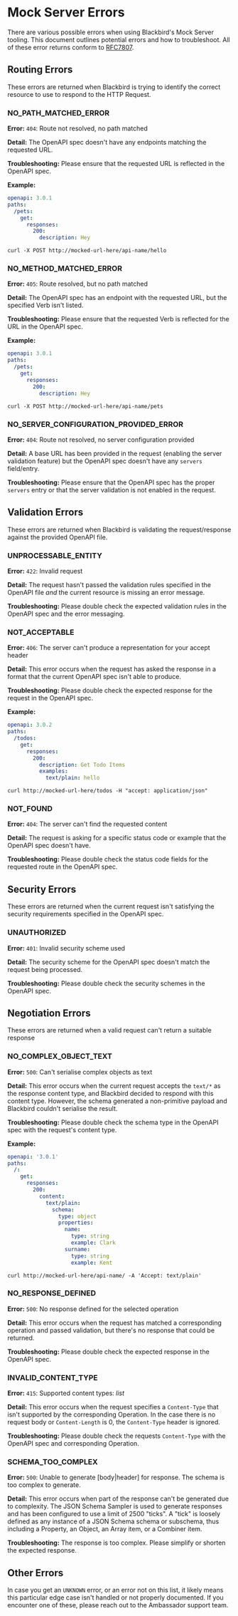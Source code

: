 # Mock Server Errors

There are various possible errors when using Blackbird's Mock Server tooling. This document outlines potential errors and how to troubleshoot. All of these error returns conform to [RFC7807](https://datatracker.ietf.org/doc/html/rfc7807).

## Routing Errors

These errors are returned when Blackbird is trying to identify the correct resource to use to respond to the HTTP Request.

### NO\_PATH\_MATCHED\_ERROR

**Error:** `404`: Route not resolved, no path matched

**Detail:** The OpenAPI spec doesn't have any endpoints matching the requested URL.

**Troubleshooting:** Please ensure that the requested URL is reflected in the OpenAPI spec.

**Example:**

```yaml
openapi: 3.0.1
paths:
  /pets:
    get:
      responses:
        200:
          description: Hey
```

`curl -X POST http://mocked-url-here/api-name/hello`

### NO\_METHOD\_MATCHED\_ERROR

**Error:** `405`: Route resolved, but no path matched

**Detail:** The OpenAPI spec has an endpoint with the requested URL, but the specified Verb isn't listed.

**Troubleshooting:** Please ensure that the requested Verb is reflected for the URL in the OpenAPI spec.

**Example:**

```yaml
openapi: 3.0.1
paths:
  /pets:
    get:
      responses:
        200:
          description: Hey
```

`curl -X POST http://mocked-url-here/api-name/pets`

### NO\_SERVER\_CONFIGURATION\_PROVIDED\_ERROR

**Error:** `404`: Route not resolved, no server configuration provided

**Detail:** A base URL has been provided in the request (enabling the server validation feature) but the OpenAPI spec doesn't have any `servers` field/entry.

**Troubleshooting:** Please ensure that the OpenAPI spec has the proper `servers` entry or that the server validation is not enabled in the request.

## Validation Errors

These errors are returned when Blackbird is validating the request/response against the provided OpenAPI file.

### UNPROCESSABLE\_ENTITY

**Error:** `422`: Invalid request

**Detail:** The request hasn't passed the validation rules specified in the OpenAPI file _and_ the current resource is missing an error message.

**Troubleshooting:** Please double check the expected validation rules in the OpenAPI spec and the error messaging.

### NOT\_ACCEPTABLE

**Error:** `406`: The server can't produce a representation for your accept header

**Detail:** This error occurs when the request has asked the response in a format that the current OpenAPI spec isn't able to produce.

**Troubleshooting:** Please double check the expected response for the request in the OpenAPI spec.

**Example:**

```yaml
openapi: 3.0.2
paths:
  /todos:
    get:
      responses:
        200:
          description: Get Todo Items
          examples:
            text/plain: hello
```

`curl http://mocked-url-here/todos -H "accept: application/json"`

### NOT\_FOUND

**Error:** `404`: The server can't find the requested content

**Detail:** The request is asking for a specific status code or example that the OpenAPI spec doesn't have.

**Troubleshooting:** Please double check the status code fields for the requested route in the OpenAPI spec.

## Security Errors

These errors are returned when the current request isn't satisfying the security requirements specified in the OpenAPI spec.

### UNAUTHORIZED

**Error:** `401`: Invalid security scheme used

**Detail:** The security scheme for the OpenAPI spec doesn't match the request being processed.

**Troubleshooting:** Please double check the security schemes in the OpenAPI spec.

## Negotiation Errors

These errors are returned when a valid request can't return a suitable response

### NO\_COMPLEX\_OBJECT\_TEXT

**Error:** `500`: Can't serialise complex objects as text

**Detail:** This error occurs when the current request accepts the `text/*` as the response content type, and Blackbird decided to respond with this content type. However, the schema generated a non-primitive payload and Blackbird couldn't serialise the result.

**Troubleshooting:** Please double check the schema type in the OpenAPI spec with the request's content type.

**Example:**

```yaml
openapi: '3.0.1'
paths:
  /:
    get:
      responses:
        200:
          content:
            text/plain:
              schema:
                type: object
                properties:
                  name:
                    type: string
                    example: Clark
                  surname:
                    type: string
                    example: Kent
```

`curl http://mocked-url-here/api-name/ -A 'Accept: text/plain'`

### NO\_RESPONSE\_DEFINED

**Error:** `500`: No response defined for the selected operation

**Detail:** This error occurs when the request has matched a corresponding operation and passed validation, but there's no response that could be returned.

**Troubleshooting:** Please double check the expected response in the OpenAPI spec.

### INVALID\_CONTENT\_TYPE

**Error:** `415`: Supported content types: _list_

**Detail:** This error occurs when the request specifies a `Content-Type` that isn't supported by the corresponding Operation. In the case there is no request body or `Content-Length` is 0, the `Content-Type` header is ignored.

**Troubleshooting:** Please double check the requests `Content-Type` with the OpenAPI spec and corresponding Operation.

### SCHEMA\_TOO\_COMPLEX

**Error:** `500`: Unable to generate \[body|header] for response. The schema is too complex to generate.

**Detail:** This error occurs when part of the response can't be generated due to complexity. The JSON Schema Sampler is used to generate responses and has been configured to use a limit of 2500 "ticks". A "tick" is loosely defined as any instance of a JSON Schema schema or subschema, thus including a Property, an Object, an Array item, or a Combiner item.

**Troubleshooting:** The response is too complex. Please simplify or shorten the expected response.

## Other Errors

In case you get an `UNKNOWN` error, or an error not on this list, it likely means this particular edge case isn't handled or not properly documented. If you encounter one of these, please reach out to the Ambassador support team.
